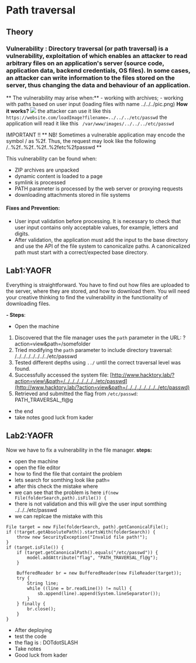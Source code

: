 # Path traversal
## Theory
### Vulnerability : Directory traversal (or path traversal) is a vulnerability, exploitation of which enables an attacker to read arbitrary files on an application's server (source code, application data, backend credentials, OS files). In some cases, an attacker can write information to the files stored on the server, thus changing the data and behaviour of an application.
 ** The vulnerability may arise when:**
    - working with archives;
    - working with paths based on user input (loading files with name ../../../pic.png)
**How it works?**
  <img src="/loadImage?filename=218.png">
the attacker can use it like this 
`https://website.com/loadImage?filename=../../../etc/passwd`
the application will read it like this ` /var/www/images/../../../etc/passwd`

IMPORTANT !! 
**  NB! Sometimes a vulnerable application may encode the symbol / as %2f. Thus, the request may look like the following /..%2f..%2f..%2f..%2fetc%2fpasswd
**

This vulnerability can be found when:

- ZIP archives are unpacked
- dynamic content is loaded to a page
- symlink is processed
- PATH parameter is processed by the web server or proxying requests
- downloading attachments stored in file systems

#### Fixes and Prevention:
- User input validation before processing. It is necessary to check that user input contains only acceptable values, for example, letters and digits.
- After validation, the application must add the input to the base directory and use the API of the file system to canonicalize paths. A canonicalized path must start with a correct/expected base directory.

## Lab1:YAOFR
Everything is straightforward. You have to find out how files are uploaded to the server, where they are stored, and how to download them. You will need your creative thinking to find the vulnerability in the functionality of downloading files.

**- Steps**:
- Open the machine
1. Discovered that the file manager uses the `path` parameter in the URL:
?action=view\&path=/somefolder
2. Tried modifying the `path` parameter to include directory traversal:
/../../../../../../../etc/passwd
3. Tested different depths using `../` until the correct traversal level was found.
4. Successfully accessed the system file:
[http://www.hacktory.lab/?action=view\&path=/../../../../../../../etc/passwd](http://www.hacktory.lab/?action=view&path=/../../../../../../../etc/passwd)
5. Retrieved and submitted the flag from `/etc/passwd`:
PATH\_TRAVERSAL\_fl\@g
- the end
- take notes good luck from kader

## Lab2:YAOFR 
Now we have to fix a vulnerability in the file manager.
**steps:**
- open the machine
- open the file editor
- how to find the file that containt the problem
- lets search for somthing look like path=
- after this check the mistake where 
- we can see that the problem is here `if(new File(folderSearch,path).isFile()) {`
- there is not validation and this will give the user input somthing ../../../etc/passwd
- we can replcae the mistake with this
```
File target = new File(folderSearch, path).getCanonicalFile();
if (!target.getAbsolutePath().startsWith(folderSearch)) {
    throw new SecurityException("Invalid file path!");
}
if (target.isFile()) {
    if (target.getCanonicalPath().equals("/etc/passwd")) {
        model.addAttribute("flag", "PATH_TRAVERSAL_fl@g");
    }

    BufferedReader br = new BufferedReader(new FileReader(target));
    try {
        String line;
        while ((line = br.readLine()) != null) {
            sb.append(line).append(System.lineSeparator());
        }
    } finally {
        br.close();
    }
}
```
- After deploying
- test the code
- the flag is : DOTdotSLASH
- Take notes
- Good luck from kader



